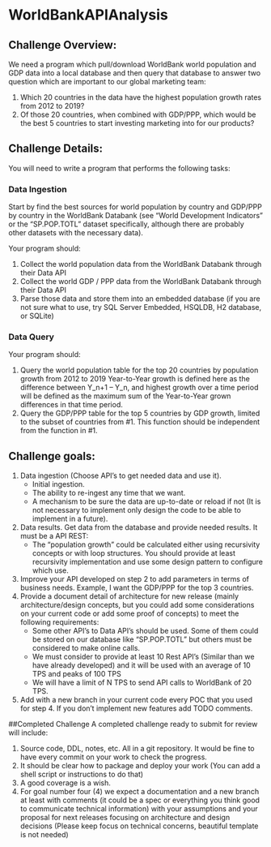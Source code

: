 # WorldBankAPIAnalysis

## Challenge Overview:
We need a program which pull/download WorldBank world population and GDP data into a local database and then query that database to answer two question which are important to our global marketing team:

1. Which 20 countries in the data have the highest population growth rates from 2012 to 2019?
2. Of those 20 countries, when combined with GDP/PPP, which would be the best 5 countries to start investing marketing into for our products?


## Challenge Details:
You will need to write a program that performs the following tasks:

### Data Ingestion
Start by find the best sources for world population by country and GDP/PPP by country in the WorldBank Databank (see “World Development Indicators” or the “SP.POP.TOTL” dataset specifically, although there are probably other datasets with the necessary data).

Your program should:
1. Collect the world population data from the WorldBank Databank through their Data API
2. Collect the world GDP / PPP data from the WorldBank Databank through their Data API
3. Parse those data and store them into an embedded database (if you are not sure what to use, try SQL Server Embedded, HSQLDB, H2 database, or SQLite)

### Data Query
Your program should:
1. Query the world population table for the top 20 countries by population growth from 2012 to 2019 Year-to-Year growth is defined here as the difference between Y_n+1 – Y_n, and highest growth over a time period will be defined as the maximum sum of the Year-to-Year grown differences in that time period.
2. Query the GDP/PPP table for the top 5 countries by GDP growth, limited to the subset of countries from #1. This function should be independent from the function in #1.

## Challenge goals:

1. Data ingestion (Choose API’s to get needed data and use it).
   - Initial ingestion.
   - The ability to re-ingest any time that we want.
   - A mechanism to be sure the data are up-to-date or reload if not (It is not necessary to implement only design the code to be able to implement in a future).
2. Data results. Get data from the database and provide needed results. It must be a API REST:
   - The “population growth” could be calculated either using recursivity concepts or with loop structures. You should provide at least recursivity implementation and use some design pattern to configure which use.
3. Improve your API developed on step 2 to add parameters in terms of business needs. Example, I want the GDP/PPP for the top 3 countries.
4. Provide a document detail of architecture for new release (mainly architecture/design concepts, but you could add some considerations on your current code or add some proof of concepts) to meet the following requirements:
   - Some other API’s to Data API’s should be used. Some of them could be stored on our database like  “SP.POP.TOTL” but others must be considered to make online calls.
   - We must consider to provide at least 10 Rest API’s (Similar than we have already developed) and it will be used with an average of 10 TPS and peaks of 100 TPS
   - We will have a limit of N TPS to send API calls to WorldBank of 20 TPS.
5. Add with a new branch in your current code every POC that you used for step 4. If you don’t implement new features add TODO comments.


##Completed Challenge
A completed challenge ready to submit for review will include:
1. Source code, DDL, notes, etc. All in a git repository. It would be fine to have every commit on your work to check the progress.   
2. It should be clear how to package and deploy your work (You can add a shell script or instructions to do that)
3. A good coverage is a wish.
4. For goal number four (4) we expect a documentation and a new branch at least with comments (it could be a spec or everything you think good to communicate technical information) with your assumptions and your proposal for next releases focusing on architecture and design decisions (Please keep focus on technical concerns, beautiful template is not needed)

